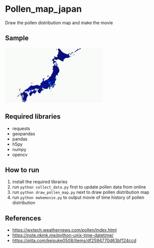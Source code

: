 # Pollen_map_japan
Draw the pollen distribution map and make the movie

## Sample

![sample](https://github.com/takakiba/Pollen_map_japan/blob/main/Pollen_map_japan_2023_cropped.gif)

## Required libraries
- requests
- geopandas
- pandas
- h5py
- numpy
- opencv

## How to run
1. install the required libraries
2. run `python collect_data.py` first to update pollen data from online
3. run `python draw_pollen_map.py` next to draw pollen distribution map
4. run `python makemovie.py` to output movie of time history of pollen distribution

## References
- https://wxtech.weathernews.com/pollen/index.html
- https://note.nkmk.me/python-unix-time-datetime/
- https://qiita.com/keisuke0508/items/df2594770d63bf124ccd

